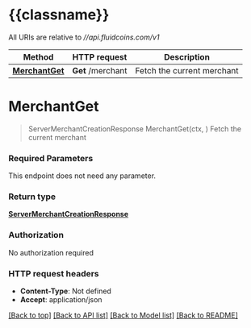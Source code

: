 # {{classname}}

All URIs are relative to *//api.fluidcoins.com/v1*

Method | HTTP request | Description
------------- | ------------- | -------------
[**MerchantGet**](MerchantApi.md#MerchantGet) | **Get** /merchant | Fetch the current merchant

# **MerchantGet**
> ServerMerchantCreationResponse MerchantGet(ctx, )
Fetch the current merchant

### Required Parameters
This endpoint does not need any parameter.

### Return type

[**ServerMerchantCreationResponse**](server.merchantCreationResponse.md)

### Authorization

No authorization required

### HTTP request headers

 - **Content-Type**: Not defined
 - **Accept**: application/json

[[Back to top]](#) [[Back to API list]](../README.md#documentation-for-api-endpoints) [[Back to Model list]](../README.md#documentation-for-models) [[Back to README]](../README.md)


